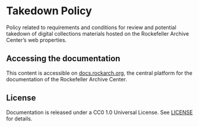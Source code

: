 # Takedown Policy
Policy related to requirements and conditions for review and potential takedown of digital collections materials hosted on the Rockefeller Archive Center’s web properties.

## Accessing the documentation
This content is accessible on [docs.rockarch.org](https://docs.rockarch.org), the central platform for the documentation of the Rockefeller Archive Center.

## License
Documentation is released under a CC0 1.0 Universal License. See [LICENSE](LICENSE.md) for details.

